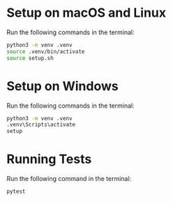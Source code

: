 # Setup on macOS and Linux

Run the following commands in the terminal:

```bash
python3 -m venv .venv
source .venv/bin/activate
source setup.sh
```

# Setup on Windows

Run the following commands in the terminal:

```bash
python3 -m venv .venv
.venv\Scripts\activate
setup
```

# Running Tests

Run the following command in the terminal:

```bash
pytest
```
